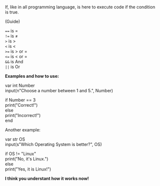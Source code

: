 If, like in all programming language, is here to execute code if the condition is true.

(Guide)

`==` is =\
`!=` is ≠\
`>` is >\
`<` is <\
`>=` is > or =\
`<=` is < or =\
`&&` is And\
`||` is Or

**Examples and how to use:**

var int Number\
input(n"Choose a number between 1 and 5.", Number)

if Number == 3\
print("Correct!")\
else\
print("Incorrect!")\
end

Another example:

var str OS\
input(s"Which Operating System is better?", OS)

if OS != "Linux"\
print("No, it's Linux.")\
else\
print("Yes, it is Linux!")

**I think you understant how it works now!**
